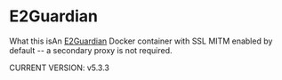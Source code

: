 # E2Guardian
What this isAn [E2Guardian](https://github.com/e2guardian/e2guardian) Docker container with SSL MITM enabled by default -- a secondary proxy is not required.

CURRENT VERSION:  v5.3.3
<!--stackedit_data:
eyJoaXN0b3J5IjpbMTk1Nzc5MDA4XX0=
-->